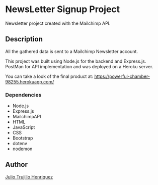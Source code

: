 # NewsLetter Signup Project

Newsletter project created with the Mailchimp API.

## Description

All the gathered data is sent to a Mailchimp Newsletter account.

This project was built using Node.js for the backend and Express.js.
PostMan for API implementation and was deployed on a Heroku server.

You can take a look of the final product at: https://powerful-chamber-98255.herokuapp.com/

### Dependencies

* Node.js
* Express.js
* MailchimpAPI
* HTML
* JavaScript
* CSS
* Bootstrap
* dotenv
* nodemon

## Author

[Julio Trujillo Henriquez](https://www.linkedin.com/in/juliotrujilloh/)
